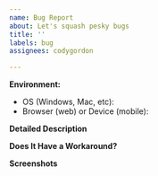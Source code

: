 ```yaml
---
name: Bug Report
about: Let's squash pesky bugs
title: ''
labels: bug
assignees: codygordon

---
```

<!--  Hi, thanks for submitting a bug report! Please do the following:

      1. Create a succinct and descriptive title. See other issues for examples.
      2. Fill in as much detail as possible below (you can type below the comment descriptions).
      3. We will work to fix bugs immediately when a report is received. -->
      
**Environment:**
 - OS (Windows, Mac, etc): 
 - Browser (web) or Device (mobile): 

**Detailed Description**
<!-- A clear and concise description of what the bug is and the expected behavior. -->


**Does It Have a Workaround?**
<!-- Describe a workaround to get what you need in the meantime, if there is one. -->


**Screenshots**
<!-- If you've got them, drag and drop screenshots here to help demonstrate the problem. -->

